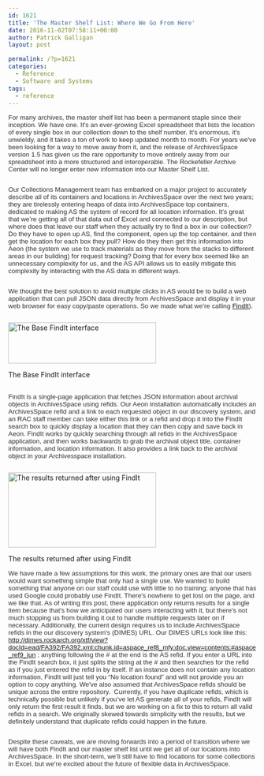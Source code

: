 ```yaml
---
id: 1621
title: 'The Master Shelf List: Where We Go From Here'
date: 2016-11-02T07:58:11+00:00
author: Patrick Galligan
layout: post

permalink: /?p=1621
categories:
  - Reference
  - Software and Systems
tags:
  - reference
---
```

<p style="margin-bottom: 19.5pt;">
  <span style="font-size: 10.0pt; font-family: 'Helvetica','sans-serif'; color: #333333;">For many archives, the master shelf list has been a permanent staple since their inception. We have one. It's an ever-growing Excel spreadsheet that lists the location of every single box in our collection down to the shelf number. It's enormous, it's unwieldy, and it takes a ton of work to keep updated month to month. For years we've been looking for a way to move away from it, and the release of ArchivesSpace version 1.5 has given us the rare opportunity to move entirely away from our spreadsheet into a more structured and interoperable. The Rockefeller Archive Center will no longer enter new information into our Master Shelf List.</span><!--more-->
</p>

<p style="margin-bottom: 19.5pt;">
  <span style="font-size: 10.0pt; font-family: 'Helvetica','sans-serif'; color: #333333;">Our Collections Management team has embarked on a major project to accurately describe all of its containers and locations in ArchivesSpace over the next two years; they are tirelessly entering heaps of data into ArchivesSpace top containers, dedicated to making AS the system of record for all location information. It’s great that we’re getting all of that data out of Excel and connected to our description, but where does that leave our staff when they actually try to find a box in our collection? Do they have to open up AS, find the component, open up the top container, and then get the location for each box they pull? How do they then get this information into Aeon (the system we use to track materials as they move from the stacks to different areas in our building) for request tracking? Doing that for every box seemed like an unnecessary complexity for us, and the AS API allows us to easily mitigate this complexity by interacting with the AS data in different ways.</span>
</p>

<p style="margin-bottom: 19.5pt;">
  <span style="font-size: 10.0pt; font-family: 'Helvetica','sans-serif'; color: #333333;">We thought the best solution to avoid multiple clicks in AS would be to build a web application that can pull JSON data directly from ArchivesSpace and display it in your web browser for easy copy/paste operations. So we made what we’re calling <a href="https://github.com/RockefellerArchiveCenter/find-it">FindIt</a>).</span>
</p>

<div id="attachment_1622" style="width: 310px" class="wp-caption aligncenter">
  <a href="http://blog.rockarch.org/wp-content/uploads/2016/11/BaseFindIt.jpg"><img class="size-medium wp-image-1622" src="http://blog.rockarch.org/wp-content/uploads/2016/11/BaseFindIt-300x83.jpg" alt="The Base FindIt interface" width="300" height="83" srcset="http://blog.rockarch.org/wp-content/uploads/2016/11/BaseFindIt-300x83.jpg 300w, http://blog.rockarch.org/wp-content/uploads/2016/11/BaseFindIt-768x212.jpg 768w, http://blog.rockarch.org/wp-content/uploads/2016/11/BaseFindIt-1024x282.jpg 1024w, http://blog.rockarch.org/wp-content/uploads/2016/11/BaseFindIt-500x138.jpg 500w, http://blog.rockarch.org/wp-content/uploads/2016/11/BaseFindIt.jpg 1027w" sizes="(max-width: 300px) 100vw, 300px" /></a>
  
  <p class="wp-caption-text">
    The Base FindIt interface
  </p>
</div>

<p style="margin-bottom: 19.5pt;">
  <span style="font-size: 10.0pt; font-family: 'Helvetica','sans-serif'; color: #333333;"><a href="http://blog.rockarch.org/wp-content/uploads/2016/11/BaseFindIt.jpg"><br /> </a>FindIt is a single-page application that fetches JSON information about archival objects in ArchivesSpace using refids. Our Aeon installation automatically includes an ArchivesSpace refid and a link to each requested object in our discovery system, and an RAC staff member can take either this link or a refid and drop it into the FindIt search box to quickly display a location that they can then copy and save back in Aeon. FindIt works by quickly searching through all refids in the ArchivesSpace application, and then works backwards to grab the archival object title, container information, and location information. It also provides a link back to the archival object in your Archivesspace installation.</span>
</p>

<div id="attachment_1623" style="width: 310px" class="wp-caption aligncenter">
  <a href="http://blog.rockarch.org/wp-content/uploads/2016/11/FindItResults.jpg"><img class="size-medium wp-image-1623" src="http://blog.rockarch.org/wp-content/uploads/2016/11/FindItResults-300x152.jpg" alt="The results returned after using FindIt" width="300" height="152" srcset="http://blog.rockarch.org/wp-content/uploads/2016/11/FindItResults-300x152.jpg 300w, http://blog.rockarch.org/wp-content/uploads/2016/11/FindItResults-768x389.jpg 768w, http://blog.rockarch.org/wp-content/uploads/2016/11/FindItResults-500x253.jpg 500w, http://blog.rockarch.org/wp-content/uploads/2016/11/FindItResults.jpg 978w" sizes="(max-width: 300px) 100vw, 300px" /></a>
  
  <p class="wp-caption-text">
    The results returned after using FindIt
  </p>
</div>

<p style="margin-bottom: 19.5pt;">
  <span style="font-size: 10.0pt; font-family: 'Helvetica','sans-serif'; color: #333333;">We have made a few assumptions for this work, the primary ones are that our users would want something simple that only had a single use. We wanted to build something that anyone on our staff could use with little to no training; anyone that has used Google could probably use FindIt. There's nowhere to get lost on the page, and we like that. As of writing this post, there application only returns results for a single item because that's how we anticipated our users interacting with it, but there's not much stopping us from building it out to handle multiple requests later on if necessary. Additionally, the current design requires us </span><span style="font-size: 10.0pt; font-family: 'Helvetica','sans-serif'; color: #333333;">to include ArchivesSpace refids in the our discovery system's (DIMES) URL. Our DIMES URLs look like this: <a href="http://dimes.rockarch.org/xtf/view?docId=ead/FA392/FA392.xml;chunk.id=aspace_ref8_mfy;doc.view=contents;#aspace_ref9_jun">http://dimes.rockarch.org/xtf/view?docId=ead/FA392/FA392.xml;chunk.id=aspace_ref8_mfy;doc.view=contents;#aspace_ref9_jun</a> ; anything following the # at the end is the AS refid. If you enter a URL into the FindIt search box, it just splits the string at the # and then searches for the refid as if you just entered the refid in by itself. If an instance does not contain any location information, FindIt will just tell you “No location found” and will not provide you an option to copy anything. We've also assumed that ArchivesSpace refids should be unique across the entire repository.  Currently, if you have duplicate refids, which is technically possible but unlikely if you’ve let AS generate all of your refids, FindIt will only return the first result it finds, but we are working on a fix to this to return all valid refids in a search. We originally skewed towards simplicity with the results, but we definitely understand that duplicate refids could happen in the future.</span>
</p>

<p style="margin-bottom: 19.5pt;">
  <span style="font-size: 10.0pt; font-family: 'Helvetica','sans-serif'; color: #333333;">Despite these caveats, we are moving forwards into a period of transition where we will have both FindIt and our master shelf list until we get all of our locations into ArchivesSpace. In the short-term, we’ll still have to find locations for some collections in Excel, but we’re excited about the future of flexible data in ArchivesSpace.</span>
</p>